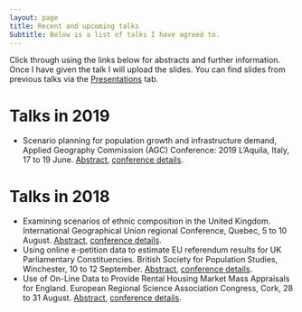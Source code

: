 ```yaml
---
layout: page
title: Recent and upcoming talks
Subtitle: Below is a list of talks I have agreed to.
---
```


Click through using the links below for abstracts and further information. Once I have given the talk I will upload the slides. You can find slides from previous talks via the [Presentations](https://speakerdeck.com/niklomax/) tab.

# Talks in 2019
- Scenario planning for population growth and infrastructure demand, Applied Geography Commission (AGC) Conference: 2019 L’Aquila, Italy, 17 to 19 June. [Abstract](https://niklomax.github.io/2019-04-02-laquila/), [conference details](https://www.age-geografia.es/site/?p=8547).

# Talks in 2018
- Examining scenarios of ethnic composition in the United Kingdom. International Geographical Union regional Conference, Quebec, 5 to 10 August. [Abstract](https://niklomax.github.io/2018-05-29-Quebec/), [conference details](http://igu2018.ulaval.ca).
- Using online e-petition data to estimate EU referendum results for UK Parliamentary Constituencies. British Society for Population Studies, Winchester, 10 to 12 September. [Abstract](https://niklomax.github.io/2018-05-29-Winchester/), [conference details](http://www.lse.ac.uk/social-policy/research/Research-clusters/british-society-for-population-studies/annual-conference).
- Use of On-Line Data to Provide Rental Housing Market Mass Appraisals for England. European Regional Science Association Congress, Cork, 28 to 31 August. [Abstract](https://niklomax.github.io/2018-05-29-Cork/), [conference details](http://ersa.org/events/58th-ersa-congress/).

